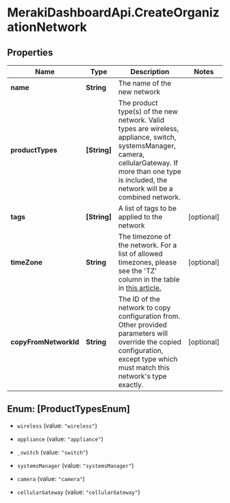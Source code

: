 # MerakiDashboardApi.CreateOrganizationNetwork

## Properties
Name | Type | Description | Notes
------------ | ------------- | ------------- | -------------
**name** | **String** | The name of the new network | 
**productTypes** | **[String]** | The product type(s) of the new network. Valid types are wireless, appliance, switch, systemsManager, camera, cellularGateway. If more than one type is included, the network will be a combined network. | 
**tags** | **[String]** | A list of tags to be applied to the network | [optional] 
**timeZone** | **String** | The timezone of the network. For a list of allowed timezones, please see the 'TZ' column in the table in <a target='_blank' href='https://en.wikipedia.org/wiki/List_of_tz_database_time_zones'>this article.</a> | [optional] 
**copyFromNetworkId** | **String** | The ID of the network to copy configuration from. Other provided parameters will override the copied configuration, except type which must match this network's type exactly. | [optional] 


<a name="[ProductTypesEnum]"></a>
## Enum: [ProductTypesEnum]


* `wireless` (value: `"wireless"`)

* `appliance` (value: `"appliance"`)

* `_switch` (value: `"switch"`)

* `systemsManager` (value: `"systemsManager"`)

* `camera` (value: `"camera"`)

* `cellularGateway` (value: `"cellularGateway"`)




